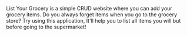 List Your Grocery is a simple CRUD website where you can add your grocery items. Do you always forget items when you go to the grocery store? Try using this application, It'll help you to list all items you will but before going to the supermarket!
